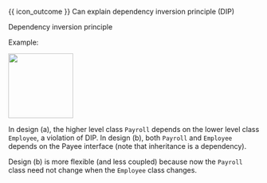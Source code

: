 <span id="prereqs"></span>

<span id="outcomes">{{ icon_outcome }} Can explain dependency inversion principle (DIP)</span>

<span id="title">Dependency inversion principle</span>

<div id="body">

<box type="definition">
<include src="../../common/definitions.md#def-dependency-inversion-principle" />
</box>

<box>

Example:

<img src="{{baseUrl}}/principles/dependencyInversionPrinciple/images/payrollEmployee.png" height="130" />
<p/>

In design (a), the higher level class `Payroll` depends on the lower level class `Employee`, a violation of DIP. In design (b), both `Payroll` and `Employee` depends on the Payee interface (note that inheritance is a dependency).

Design (b) is more flexible (and less coupled) because now the `Payroll` class need not change when the `Employee` class changes.

</box>

</div>

<div id="extras">

<include src="exercises.md" />

</div>

